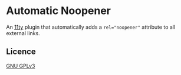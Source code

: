 # Automatic Noopener

An [11ty](https://www.11ty.dev/) plugin that automatically adds a `rel="noopener"` attribute to all external links.


## Licence
[GNU GPLv3 ](https://choosealicense.com/licenses/gpl-3.0/)